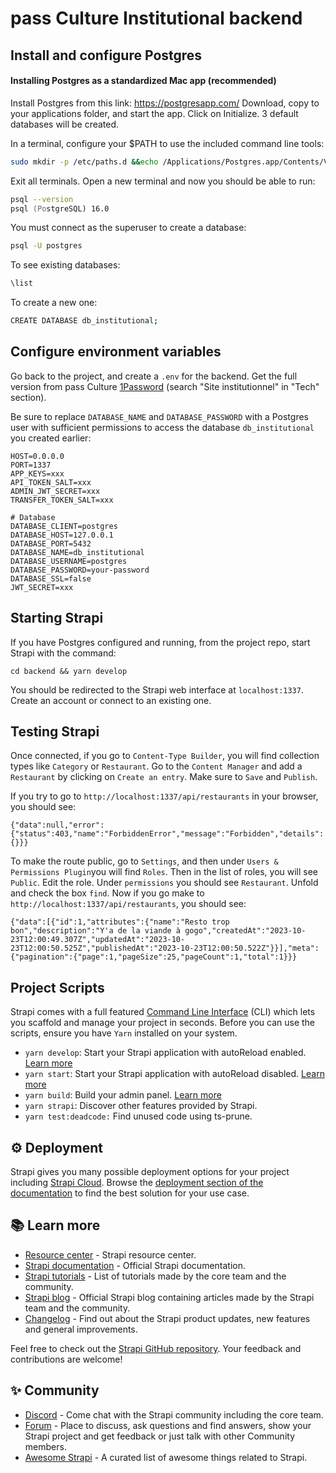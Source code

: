 # pass Culture Institutional backend

## Install and configure Postgres

#### Installing Postgres as a standardized Mac app (recommended)

Install Postgres from this link:
https://postgresapp.com/
Download, copy to your applications folder, and start the app.
Click on Initialize.
3 default databases will be created.

In a terminal, configure your $PATH to use the included command line tools:

```zsh
sudo mkdir -p /etc/paths.d &&echo /Applications/Postgres.app/Contents/Versions/latest/bin | sudo tee /etc/paths.d/postgresapp
```

Exit all terminals. Open a new terminal and now you should be able to run:

```zsh
psql --version
psql (PostgreSQL) 16.0
```

You must connect as the superuser to create a database:

```bash
psql -U postgres
```

To see existing databases:

```bash
\list
```

To create a new one:

```bash
CREATE DATABASE db_institutional;
```

## Configure environment variables

Go back to the project, and create a `.env` for the backend. Get the full version from pass Culture [1Password](https://team-passculture.1password.com/) (search "Site institutionnel" in "Tech" section).

Be sure to replace `DATABASE_NAME` and `DATABASE_PASSWORD` with a Postgres user with sufficient permissions to access the database `db_institutional` you created earlier:

```
HOST=0.0.0.0
PORT=1337
APP_KEYS=xxx
API_TOKEN_SALT=xxx
ADMIN_JWT_SECRET=xxx
TRANSFER_TOKEN_SALT=xxx

# Database
DATABASE_CLIENT=postgres
DATABASE_HOST=127.0.0.1
DATABASE_PORT=5432
DATABASE_NAME=db_institutional
DATABASE_USERNAME=postgres
DATABASE_PASSWORD=your-password
DATABASE_SSL=false
JWT_SECRET=xxx
```

## Starting Strapi

If you have Postgres configured and running, from the project repo, start Strapi with the command:

```
cd backend && yarn develop
```

You should be redirected to the Strapi web interface at `localhost:1337`.
Create an account or connect to an existing one.

## Testing Strapi

Once connected, if you go to `Content-Type Builder`, you will find collection types like `Category` or `Restaurant`.
Go to the `Content Manager` and add a `Restaurant` by clicking on `Create an entry`.
Make sure to `Save` and `Publish`.

If you try to go to `http://localhost:1337/api/restaurants` in your browser, you should see:

```
{"data":null,"error":{"status":403,"name":"ForbiddenError","message":"Forbidden","details":{}}}
```

To make the route public, go to `Settings`, and then under `Users & Permissions Plugin`you will find `Roles`.
Then in the list of roles, you will see `Public`. Edit the role.
Under `permissions` you should see `Restaurant`. Unfold and check the box `find`.
Now if you go make to `http://localhost:1337/api/restaurants`, you should see:

```
{"data":[{"id":1,"attributes":{"name":"Resto trop bon","description":"Y'a de la viande à gogo","createdAt":"2023-10-23T12:00:49.307Z","updatedAt":"2023-10-23T12:00:50.525Z","publishedAt":"2023-10-23T12:00:50.522Z"}}],"meta":{"pagination":{"page":1,"pageSize":25,"pageCount":1,"total":1}}}
```

## Project Scripts

Strapi comes with a full featured [Command Line Interface](https://docs.strapi.io/dev-docs/cli) (CLI) which lets you scaffold and manage your project in seconds.
Before you can use the scripts, ensure you have `Yarn` installed on your system.

- `yarn develop`: Start your Strapi application with autoReload enabled. [Learn more](https://docs.strapi.io/dev-docs/cli#strapi-develop)
- `yarn start`: Start your Strapi application with autoReload disabled. [Learn more](https://docs.strapi.io/dev-docs/cli#strapi-start)
- `yarn build`: Build your admin panel. [Learn more](https://docs.strapi.io/dev-docs/cli#strapi-build)
- `yarn strapi`: Discover other features provided by Strapi.
- `yarn test:deadcode:` Find unused code using ts-prune.

## ⚙️ Deployment

Strapi gives you many possible deployment options for your project including [Strapi Cloud](https://cloud.strapi.io). Browse the [deployment section of the documentation](https://docs.strapi.io/dev-docs/deployment) to find the best solution for your use case.

## 📚 Learn more

- [Resource center](https://strapi.io/resource-center) - Strapi resource center.
- [Strapi documentation](https://docs.strapi.io) - Official Strapi documentation.
- [Strapi tutorials](https://strapi.io/tutorials) - List of tutorials made by the core team and the community.
- [Strapi blog](https://strapi.io/blog) - Official Strapi blog containing articles made by the Strapi team and the community.
- [Changelog](https://strapi.io/changelog) - Find out about the Strapi product updates, new features and general improvements.

Feel free to check out the [Strapi GitHub repository](https://github.com/strapi/strapi). Your feedback and contributions are welcome!

## ✨ Community

- [Discord](https://discord.strapi.io) - Come chat with the Strapi community including the core team.
- [Forum](https://forum.strapi.io/) - Place to discuss, ask questions and find answers, show your Strapi project and get feedback or just talk with other Community members.
- [Awesome Strapi](https://github.com/strapi/awesome-strapi) - A curated list of awesome things related to Strapi.

